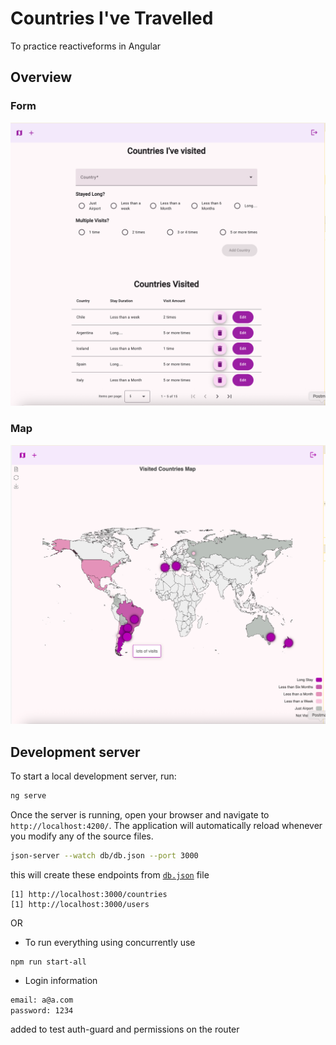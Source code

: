 # Countries I've Travelled

To practice reactiveforms in Angular

## Overview


### Form

![form](src/assets/form.png)

### Map 


![map](src/assets/map.png)

## Development server

To start a local development server, run:

```bash
ng serve
```

Once the server is running, open your browser and navigate to `http://localhost:4200/`. The application will automatically reload whenever you modify any of the source files.

```bash
json-server --watch db/db.json --port 3000
```

this will create these endpoints from [`db.json`](./db/db.json) file
```
[1] http://localhost:3000/countries
[1] http://localhost:3000/users
```
OR

* To run everything using concurrently use
``` 
npm run start-all
```

* Login information

```bash
email: a@a.com
password: 1234
```

added to test auth-guard and permissions on the router